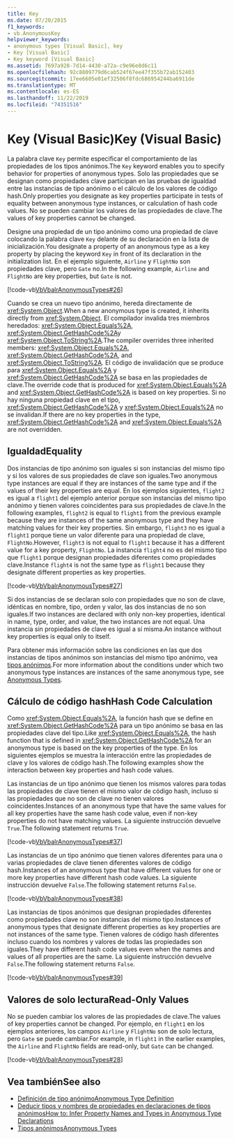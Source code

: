 ```yaml
---
title: Key
ms.date: 07/20/2015
f1_keywords:
- vb.AnonymousKey
helpviewer_keywords:
- anonymous types [Visual Basic], key
- Key [Visual Basic]
- Key keyword [Visual Basic]
ms.assetid: 7697a928-7d14-4430-a72a-c9e96e8d6c11
ms.openlocfilehash: 92c8809779d6cab524f67ee47f355b72ab152403
ms.sourcegitcommit: 17ee6605e01ef32506f8fdc686954244ba6911de
ms.translationtype: MT
ms.contentlocale: es-ES
ms.lasthandoff: 11/22/2019
ms.locfileid: "74351516"
---
```

# <a name="key-visual-basic"></a><span data-ttu-id="706ed-102">Key (Visual Basic)</span><span class="sxs-lookup"><span data-stu-id="706ed-102">Key (Visual Basic)</span></span>
<span data-ttu-id="706ed-103">La palabra clave `Key` permite especificar el comportamiento de las propiedades de los tipos anónimos.</span><span class="sxs-lookup"><span data-stu-id="706ed-103">The `Key` keyword enables you to specify behavior for properties of anonymous types.</span></span> <span data-ttu-id="706ed-104">Solo las propiedades que se designan como propiedades clave participan en las pruebas de igualdad entre las instancias de tipo anónimo o el cálculo de los valores de código hash.</span><span class="sxs-lookup"><span data-stu-id="706ed-104">Only properties you designate as key properties participate in tests of equality between anonymous type instances, or calculation of hash code values.</span></span> <span data-ttu-id="706ed-105">No se pueden cambiar los valores de las propiedades de clave.</span><span class="sxs-lookup"><span data-stu-id="706ed-105">The values of key properties cannot be changed.</span></span>  
  
 <span data-ttu-id="706ed-106">Designe una propiedad de un tipo anónimo como una propiedad de clave colocando la palabra clave `Key` delante de su declaración en la lista de inicialización.</span><span class="sxs-lookup"><span data-stu-id="706ed-106">You designate a property of an anonymous type as a key property by placing the keyword `Key` in front of its declaration in the initialization list.</span></span> <span data-ttu-id="706ed-107">En el ejemplo siguiente, `Airline` y `FlightNo` son propiedades clave, pero `Gate` no.</span><span class="sxs-lookup"><span data-stu-id="706ed-107">In the following example, `Airline` and `FlightNo` are key properties, but `Gate` is not.</span></span>  
  
 [!code-vb[VbVbalrAnonymousTypes#26](~/samples/snippets/visualbasic/VS_Snippets_VBCSharp/VbVbalrAnonymousTypes/VB/Class2.vb#26)]  
  
 <span data-ttu-id="706ed-108">Cuando se crea un nuevo tipo anónimo, hereda directamente de <xref:System.Object>.</span><span class="sxs-lookup"><span data-stu-id="706ed-108">When a new anonymous type is created, it inherits directly from <xref:System.Object>.</span></span> <span data-ttu-id="706ed-109">El compilador invalida tres miembros heredados: <xref:System.Object.Equals%2A>, <xref:System.Object.GetHashCode%2A>y <xref:System.Object.ToString%2A>.</span><span class="sxs-lookup"><span data-stu-id="706ed-109">The compiler overrides three inherited members: <xref:System.Object.Equals%2A>, <xref:System.Object.GetHashCode%2A>, and <xref:System.Object.ToString%2A>.</span></span> <span data-ttu-id="706ed-110">El código de invalidación que se produce para <xref:System.Object.Equals%2A> y <xref:System.Object.GetHashCode%2A> se basa en las propiedades de clave.</span><span class="sxs-lookup"><span data-stu-id="706ed-110">The override code that is produced for <xref:System.Object.Equals%2A> and <xref:System.Object.GetHashCode%2A> is based on key properties.</span></span> <span data-ttu-id="706ed-111">Si no hay ninguna propiedad clave en el tipo, <xref:System.Object.GetHashCode%2A> y <xref:System.Object.Equals%2A> no se invalidan.</span><span class="sxs-lookup"><span data-stu-id="706ed-111">If there are no key properties in the type, <xref:System.Object.GetHashCode%2A> and <xref:System.Object.Equals%2A> are not overridden.</span></span>  
  
## <a name="equality"></a><span data-ttu-id="706ed-112">Igualdad</span><span class="sxs-lookup"><span data-stu-id="706ed-112">Equality</span></span>  
 <span data-ttu-id="706ed-113">Dos instancias de tipo anónimo son iguales si son instancias del mismo tipo y si los valores de sus propiedades de clave son iguales.</span><span class="sxs-lookup"><span data-stu-id="706ed-113">Two anonymous type instances are equal if they are instances of the same type and if the values of their key properties are equal.</span></span> <span data-ttu-id="706ed-114">En los ejemplos siguientes, `flight2` es igual a `flight1` del ejemplo anterior porque son instancias del mismo tipo anónimo y tienen valores coincidentes para sus propiedades de clave.</span><span class="sxs-lookup"><span data-stu-id="706ed-114">In the following examples, `flight2` is equal to `flight1` from the previous example because they are instances of the same anonymous type and they have matching values for their key properties.</span></span> <span data-ttu-id="706ed-115">Sin embargo, `flight3` no es igual a `flight1` porque tiene un valor diferente para una propiedad de clave, `FlightNo`.</span><span class="sxs-lookup"><span data-stu-id="706ed-115">However, `flight3` is not equal to `flight1` because it has a different value for a key property, `FlightNo`.</span></span> <span data-ttu-id="706ed-116">La instancia `flight4` no es del mismo tipo que `flight1` porque designan propiedades diferentes como propiedades clave.</span><span class="sxs-lookup"><span data-stu-id="706ed-116">Instance `flight4` is not the same type as `flight1` because they designate different properties as key properties.</span></span>  
  
 [!code-vb[VbVbalrAnonymousTypes#27](~/samples/snippets/visualbasic/VS_Snippets_VBCSharp/VbVbalrAnonymousTypes/VB/Class2.vb#27)]  
  
 <span data-ttu-id="706ed-117">Si dos instancias de se declaran solo con propiedades que no son de clave, idénticas en nombre, tipo, orden y valor, las dos instancias de no son iguales.</span><span class="sxs-lookup"><span data-stu-id="706ed-117">If two instances are declared with only non-key properties, identical in name, type, order, and value, the two instances are not equal.</span></span> <span data-ttu-id="706ed-118">Una instancia sin propiedades de clave es igual a sí misma.</span><span class="sxs-lookup"><span data-stu-id="706ed-118">An instance without key properties is equal only to itself.</span></span>  
  
 <span data-ttu-id="706ed-119">Para obtener más información sobre las condiciones en las que dos instancias de tipos anónimos son instancias del mismo tipo anónimo, vea [tipos anónimos](../../../visual-basic/programming-guide/language-features/objects-and-classes/anonymous-types.md).</span><span class="sxs-lookup"><span data-stu-id="706ed-119">For more information about the conditions under which two anonymous type instances are instances of the same anonymous type, see [Anonymous Types](../../../visual-basic/programming-guide/language-features/objects-and-classes/anonymous-types.md).</span></span>  
  
## <a name="hash-code-calculation"></a><span data-ttu-id="706ed-120">Cálculo de código hash</span><span class="sxs-lookup"><span data-stu-id="706ed-120">Hash Code Calculation</span></span>  
 <span data-ttu-id="706ed-121">Como <xref:System.Object.Equals%2A>, la función hash que se define en <xref:System.Object.GetHashCode%2A> para un tipo anónimo se basa en las propiedades clave del tipo.</span><span class="sxs-lookup"><span data-stu-id="706ed-121">Like <xref:System.Object.Equals%2A>, the hash function that is defined in <xref:System.Object.GetHashCode%2A> for an anonymous type is based on the key properties of the type.</span></span> <span data-ttu-id="706ed-122">En los siguientes ejemplos se muestra la interacción entre las propiedades de clave y los valores de código hash.</span><span class="sxs-lookup"><span data-stu-id="706ed-122">The following examples show the interaction between key properties and hash code values.</span></span>  
  
 <span data-ttu-id="706ed-123">Las instancias de un tipo anónimo que tienen los mismos valores para todas las propiedades de clave tienen el mismo valor de código hash, incluso si las propiedades que no son de clave no tienen valores coincidentes.</span><span class="sxs-lookup"><span data-stu-id="706ed-123">Instances of an anonymous type that have the same values for all key properties have the same hash code value, even if non-key properties do not have matching values.</span></span> <span data-ttu-id="706ed-124">La siguiente instrucción devuelve `True`.</span><span class="sxs-lookup"><span data-stu-id="706ed-124">The following statement returns `True`.</span></span>  
  
 [!code-vb[VbVbalrAnonymousTypes#37](~/samples/snippets/visualbasic/VS_Snippets_VBCSharp/VbVbalrAnonymousTypes/VB/Class2.vb#37)]  
  
 <span data-ttu-id="706ed-125">Las instancias de un tipo anónimo que tienen valores diferentes para una o varias propiedades de clave tienen diferentes valores de código hash.</span><span class="sxs-lookup"><span data-stu-id="706ed-125">Instances of an anonymous type that have different values for one or more key properties have different hash code values.</span></span> <span data-ttu-id="706ed-126">La siguiente instrucción devuelve `False`.</span><span class="sxs-lookup"><span data-stu-id="706ed-126">The following statement returns `False`.</span></span>  
  
 [!code-vb[VbVbalrAnonymousTypes#38](~/samples/snippets/visualbasic/VS_Snippets_VBCSharp/VbVbalrAnonymousTypes/VB/Class2.vb#38)]  
  
 <span data-ttu-id="706ed-127">Las instancias de tipos anónimos que designan propiedades diferentes como propiedades clave no son instancias del mismo tipo.</span><span class="sxs-lookup"><span data-stu-id="706ed-127">Instances of anonymous types that designate different properties as key properties are not instances of the same type.</span></span> <span data-ttu-id="706ed-128">Tienen valores de código hash diferentes incluso cuando los nombres y valores de todas las propiedades son iguales.</span><span class="sxs-lookup"><span data-stu-id="706ed-128">They have different hash code values even when the names and values of all properties are the same.</span></span> <span data-ttu-id="706ed-129">La siguiente instrucción devuelve `False`.</span><span class="sxs-lookup"><span data-stu-id="706ed-129">The following statement returns `False`.</span></span>  
  
 [!code-vb[VbVbalrAnonymousTypes#39](~/samples/snippets/visualbasic/VS_Snippets_VBCSharp/VbVbalrAnonymousTypes/VB/Class2.vb#39)]  
  
## <a name="read-only-values"></a><span data-ttu-id="706ed-130">Valores de solo lectura</span><span class="sxs-lookup"><span data-stu-id="706ed-130">Read-Only Values</span></span>  
 <span data-ttu-id="706ed-131">No se pueden cambiar los valores de las propiedades de clave.</span><span class="sxs-lookup"><span data-stu-id="706ed-131">The values of key properties cannot be changed.</span></span> <span data-ttu-id="706ed-132">Por ejemplo, en `flight1` en los ejemplos anteriores, los campos `Airline` y `FlightNo` son de solo lectura, pero `Gate` se puede cambiar.</span><span class="sxs-lookup"><span data-stu-id="706ed-132">For example, in `flight1` in the earlier examples, the `Airline` and `FlightNo` fields are read-only, but `Gate` can be changed.</span></span>  
  
 [!code-vb[VbVbalrAnonymousTypes#28](~/samples/snippets/visualbasic/VS_Snippets_VBCSharp/VbVbalrAnonymousTypes/VB/Class2.vb#28)]  
  
## <a name="see-also"></a><span data-ttu-id="706ed-133">Vea también</span><span class="sxs-lookup"><span data-stu-id="706ed-133">See also</span></span>

- [<span data-ttu-id="706ed-134">Definición de tipo anónimo</span><span class="sxs-lookup"><span data-stu-id="706ed-134">Anonymous Type Definition</span></span>](../../../visual-basic/programming-guide/language-features/objects-and-classes/anonymous-type-definition.md)
- [<span data-ttu-id="706ed-135">Deducir tipos y nombres de propiedades en declaraciones de tipos anónimos</span><span class="sxs-lookup"><span data-stu-id="706ed-135">How to: Infer Property Names and Types in Anonymous Type Declarations</span></span>](../../../visual-basic/programming-guide/language-features/objects-and-classes/how-to-infer-property-names-and-types-in-anonymous-type-declarations.md)
- [<span data-ttu-id="706ed-136">Tipos anónimos</span><span class="sxs-lookup"><span data-stu-id="706ed-136">Anonymous Types</span></span>](../../../visual-basic/programming-guide/language-features/objects-and-classes/anonymous-types.md)
